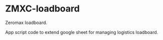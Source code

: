 # ZMXC-loadboard
Zeromax loadboard.

App script code to extend google sheet for managing logistics loadboard.
